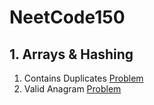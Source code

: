 # NeetCode150

## 1. Arrays & Hashing

1. Contains Duplicates [Problem](https://github.com/Chethan117/NeetCode150/blob/main/1.Arrays%20and%20Hashing/hasDuplicates.ipynb)
2. Valid Anagram [Problem](https://github.com/Chethan117/NeetCode150/blob/main/1.Arrays%20and%20Hashing/isAnagrams.ipynb)
